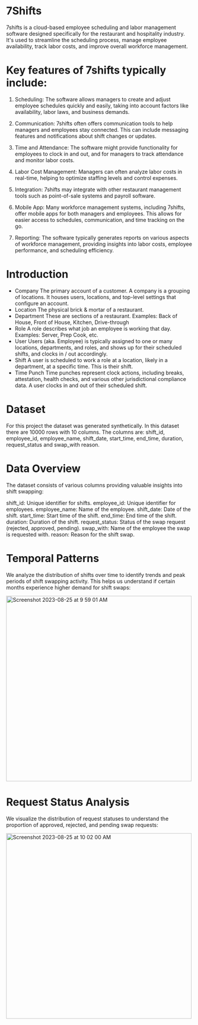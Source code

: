 # 7Shifts

7shifts is a cloud-based employee scheduling and labor management software designed specifically for the restaurant and hospitality industry. It's used to streamline the scheduling process, manage employee availability, track labor costs, and improve overall workforce management.

# Key features of 7shifts typically include:

  1.  Scheduling: The software allows managers to create and adjust employee schedules quickly and easily, taking into account factors like availability, labor laws, and business demands.

   2.  Communication: 7shifts often offers communication tools to help managers and employees stay connected. This can include messaging features and notifications about shift changes or updates.

  3.  Time and Attendance: The software might provide functionality for employees to clock in and out, and for managers to track attendance and monitor labor costs.

  4.  Labor Cost Management: Managers can often analyze labor costs in real-time, helping to optimize staffing levels and control expenses.

  5.  Integration: 7shifts may integrate with other restaurant management tools such as point-of-sale systems and payroll software.

  6.  Mobile App: Many workforce management systems, including 7shifts, offer mobile apps for both managers and employees. This allows for easier access to schedules, communication, and time tracking on the go.
    
  7.  Reporting: The software typically generates reports on various aspects of workforce management, providing insights into labor costs, employee performance, and scheduling efficiency.


# Introduction 

  - Company
The primary account of a customer. A company is a grouping of locations. It houses users, locations, and top-level settings that configure an account.
  - Location
The physical brick & mortar of a restaurant.
  - Department
These are sections of a restaurant.
Examples: Back of House, Front of House, Kitchen, Drive-through
  - Role
A role describes what job an employee is working that day.
Examples: Server, Prep Cook, etc.
  - User
Users (aka. Employee) is typically assigned to one or many locations, departments, and roles, and shows up for their scheduled shifts, and clocks in / out accordingly.
  - Shift
A user is scheduled to work a role at a location, likely in a department, at a specific time. This is their shift.
  - Time Punch
Time punches represent clock actions, including breaks, attestation, health checks, and various other jurisdictional compliance data.
A user clocks in and out of their scheduled shift.

# Dataset 
 For this project the dataset was generated synthetically. In this dataset there are 10000 rows with 10 columns. The columns are: shift_id,	employee_id,	employee_name,	shift_date,	start_time,	end_time,	duration,	request_status and 	swap_with	reason. 

# Data Overview
The dataset consists of various columns providing valuable insights into shift swapping:

shift_id: Unique identifier for shifts.
employee_id: Unique identifier for employees.
employee_name: Name of the employee.
shift_date: Date of the shift.
start_time: Start time of the shift.
end_time: End time of the shift.
duration: Duration of the shift.
request_status: Status of the swap request (rejected, approved, pending).
swap_with: Name of the employee the swap is requested with.
reason: Reason for the shift swap.

# Temporal Patterns
We analyze the distribution of shifts over time to identify trends and peak periods of shift swapping activity. This helps us understand if certain months experience higher demand for shift swaps:

<img width="500" alt="Screenshot 2023-08-25 at 9 59 01 AM" src="https://github.com/alirazi1992/7Shifts/assets/95105244/d334e16e-3db2-4edb-a9f2-d900a692450a">

# Request Status Analysis
We visualize the distribution of request statuses to understand the proportion of approved, rejected, and pending swap requests:


<img width="500" alt="Screenshot 2023-08-25 at 10 02 00 AM" src="https://github.com/alirazi1992/7Shifts/assets/95105244/42ca53d4-d4cc-45d2-b83d-7722fedc3602">




